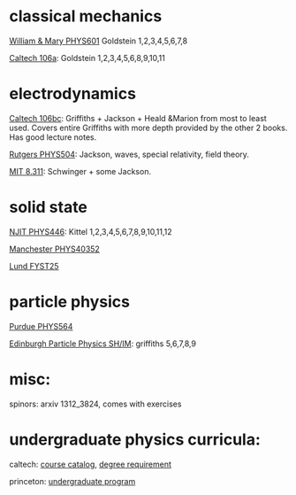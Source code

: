 # classical mechanics
[William & Mary PHYS601](http://physics.wm.edu/~erlich//601F21/index.html)
Goldstein 1,2,3,4,5,6,7,8


[Caltech 106a](http://theory.caltech.edu/~preskill/ph106a/): Goldstein 1,2,3,4,5,6,8,9,10,11

# electrodynamics
[Caltech 106bc](https://sites.astro.caltech.edu/~golwala/ph106bc/#mozTocId238853): Griffiths + Jackson + Heald &Marion from most to least used. Covers entire Griffiths with more depth provided by the other 2 books. Has good lecture notes. 

[Rutgers PHYS504](http://www.physics.rutgers.edu/~shapiro/504/index.shtml): Jackson, waves, special relativity, field theory. 

[MIT 8.311](https://ocw.mit.edu/courses/8-311-electromagnetic-theory-spring-2004/pages/readings/): Schwinger + some Jackson. 

# solid state
[NJIT PHYS446](https://web.njit.edu/~sirenko/Phys-446/PHYS446SSP.htm): Kittel 1,2,3,4,5,6,7,8,9,10,11,12

[Manchester PHYS40352](https://www.theory.physics.manchester.ac.uk/~godfrey/lecture/PHYS40352/) 

[Lund FYST25](http://www.teorfys.lu.se/education/FYST25/)


# particle physics
[Purdue PHYS564](https://www.physics.purdue.edu/~jones105/phys564_Fall2005/notes/index.html)

[Edinburgh Particle Physics SH/IM](https://www2.ph.ed.ac.uk/~vjm/Lectures/SH_IM_Particle_Physics_2013.html): griffiths 5,6,7,8,9


# misc:
spinors: arxiv 1312_3824, comes with exercises

# undergraduate physics curricula:
caltech: [course catalog](https://pma.caltech.edu/courses/undergrad/department/Ph/2020-21), [degree requirement](https://pma.caltech.edu/research-and-academics/physics/physics-undergraduate-studies/physics-undergraduate-option-requirements)

princeton: [undergraduate program](https://phy.princeton.edu/undergraduate-program)



